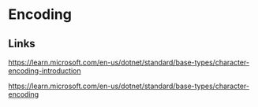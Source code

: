 # Encoding

## Links

https://learn.microsoft.com/en-us/dotnet/standard/base-types/character-encoding-introduction

https://learn.microsoft.com/en-us/dotnet/standard/base-types/character-encoding